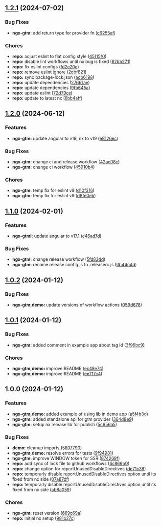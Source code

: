 ## [1.2.1](https://github.com/jerkovicl/ngx-gtm/compare/v1.2.0...v1.2.1) (2024-07-02)

### Bug Fixes

* **ngx-gtm:** add return type for provider fn ([c6255af](https://github.com/jerkovicl/ngx-gtm/commit/c6255afbf1e6e2a37945d9e7b5e48fa07467f076))

### Chores

* **repo:** adjust eslint to flat config style ([45115f0](https://github.com/jerkovicl/ngx-gtm/commit/45115f00944e60ad7e2561b2a8c61bf15b34fcc1))
* **repo:** disable lint workflows until nx bug is fixed ([62bb271](https://github.com/jerkovicl/ngx-gtm/commit/62bb271d7475120095db83b38dbe96901376781e))
* **repo:** fix eslint configs ([fd2e20e](https://github.com/jerkovicl/ngx-gtm/commit/fd2e20e1d55ee30e14fff04bc0cec95268ca3998))
* **repo:** remove eslint ignore ([2dbf821](https://github.com/jerkovicl/ngx-gtm/commit/2dbf821f0ad36628f6b3b6da38640c1ca7c394b6))
* **repo:** sync package-lock.json ([acb6198](https://github.com/jerkovicl/ngx-gtm/commit/acb6198d4b35e30471a9d3ae858ecf15b7c05e92))
* **repo:** update dependencies ([27661ae](https://github.com/jerkovicl/ngx-gtm/commit/27661ae2bb42e7c3bc46ba657ff994698fc5338b))
* **repo:** update dependencies ([9fb645a](https://github.com/jerkovicl/ngx-gtm/commit/9fb645aa030ca8fd1f31d48a2ad6004a13a8c2ed))
* **repo:** update eslint ([72d79ce](https://github.com/jerkovicl/ngx-gtm/commit/72d79ce57959d920f8e2b97a972ee4772cfef169))
* **repo:** update to latest nx ([6bb4aff](https://github.com/jerkovicl/ngx-gtm/commit/6bb4afffee3226449841b74fbb4d5a414e9c7b05))

## [1.2.0](https://github.com/jerkovicl/ngx-gtm/compare/v1.1.0...v1.2.0) (2024-06-12)

### Features

* **ngx-gtm:** update angular to v18, nx to v19 ([e8126ec](https://github.com/jerkovicl/ngx-gtm/commit/e8126ec665e1f5b254f2bfef52ea1c8f4e4ffbff))

### Bug Fixes

* **ngx-gtm:** change ci and release workflow ([42ac08c](https://github.com/jerkovicl/ngx-gtm/commit/42ac08c55966d8a9263f42cdffb3a4e217f460fd))
* **ngx-gtm:** change ci workflow ([45910b4](https://github.com/jerkovicl/ngx-gtm/commit/45910b460b03edb9205c4773fae7ed35f5ec5124))

### Chores

* **ngx-gtm:** temp fix for eslint v9 ([d10f316](https://github.com/jerkovicl/ngx-gtm/commit/d10f3164f8947d0733b47a1c3650c731188836bc))
* **ngx-gtm:** temp fix for eslint v9 ([d8fe0eb](https://github.com/jerkovicl/ngx-gtm/commit/d8fe0eb2f2fa20ff0f23674a03c9af4c0953af88))

## [1.1.0](https://github.com/jerkovicl/ngx-gtm/compare/v1.0.2...v1.1.0) (2024-02-01)


### Features

* **ngx-gtml:** update angular to v17.1 ([c46ad7d](https://github.com/jerkovicl/ngx-gtm/commit/c46ad7d3fd317f77d0d4e3439610c0a8c5140831))


### Bug Fixes

* **ngx-gtm:** change release workflow ([5fd83dd](https://github.com/jerkovicl/ngx-gtm/commit/5fd83dd4b3ba165c56c426dec0312fd299a3fbf6))
* **ngx-gtm:** rename release.config.js to .releaserc.js ([0b44c4d](https://github.com/jerkovicl/ngx-gtm/commit/0b44c4da8131a104b300fe5a794f6380cf6f2257))

## [1.0.2](https://github.com/jerkovicl/ngx-gtm/compare/v1.0.1...v1.0.2) (2024-01-12)


### Bug Fixes

* **ngx-gtm,demo:** update versions of workflow actions ([059d678](https://github.com/jerkovicl/ngx-gtm/commit/059d6784f951118cc01fcd697d2b24d3395fe854))

## [1.0.1](https://github.com/jerkovicl/ngx-gtm/compare/v1.0.0...v1.0.1) (2024-01-12)


### Bug Fixes

* **ngx-gtm:** added comment in example app about tag id ([3f99bc9](https://github.com/jerkovicl/ngx-gtm/commit/3f99bc99549b9430aa22f7b8358bcd03c8b7a883))


### Chores

* **ngx-gtm,demo:** improve README ([ec48e74](https://github.com/jerkovicl/ngx-gtm/commit/ec48e740ab977de7953459189648b9b377619965))
* **ngx-gtm,demo:** improve README ([ee717c4](https://github.com/jerkovicl/ngx-gtm/commit/ee717c437f7ed608e4c575456fc4893dc6359a97))

## 1.0.0 (2024-01-12)


### Features

* **ngx-gtm,demo:** added example of using lib in demo app ([a5f4b3d](https://github.com/jerkovicl/ngx-gtm/commit/a5f4b3d3dc5468d44e22ff82d42cc112395c85d9))
* **ngx-gtm:** added standalone api for gtm provider ([364d8e9](https://github.com/jerkovicl/ngx-gtm/commit/364d8e91ecb16b1e56d825fb6027ebdb66883e6e))
* **ngx-gtm:** setup nx release lib for publish ([5c956a5](https://github.com/jerkovicl/ngx-gtm/commit/5c956a5f6b199fef41c0396f2cb9221dcd85481d))


### Bug Fixes

* **demo:** cleanup imports ([5807790](https://github.com/jerkovicl/ngx-gtm/commit/5807790b636bb1e0255cba5c40179fa95f751c79))
* **ngx-gtm,demo:** resolve errors for tests ([9f94981](https://github.com/jerkovicl/ngx-gtm/commit/9f949814df8ceb35471d4cefe0e7c379946b4fd0))
* **ngx-gtm:** improve WINDOW token for SSR ([874269f](https://github.com/jerkovicl/ngx-gtm/commit/874269fbe961ee8af4f3ea53e525aad7b76e9d72))
* **repo:** add sync of lock file to github workflows ([4c866b0](https://github.com/jerkovicl/ngx-gtm/commit/4c866b0904791fc49cba38ac7ee628f5151e9491))
* **repo:** change option for reportUnusedDisableDirectives ([de71c38](https://github.com/jerkovicl/ngx-gtm/commit/de71c3824e603caa551a1c40500bcd996f8a6243))
* **repo:** temporarly disable reportUnusedDisableDirectives option until its fixed from nx side ([07a87df](https://github.com/jerkovicl/ngx-gtm/commit/07a87df0efb5af685dedf2549bcd33988453dc40))
* **repo:** temporarly disable reportUnusedDisableDirectives option until its fixed from nx side ([ab8a059](https://github.com/jerkovicl/ngx-gtm/commit/ab8a0599e67504d47035b629b0a114e179949f1a))


### Chores

* **ngx-gtm:** reset version ([669c69a](https://github.com/jerkovicl/ngx-gtm/commit/669c69a1c818bd47dad76c239535a4839d4c2c12))
* **repo:** initial nx setup ([981b27c](https://github.com/jerkovicl/ngx-gtm/commit/981b27ca5b4f313d6dffa63c83a642e074bb60da))
